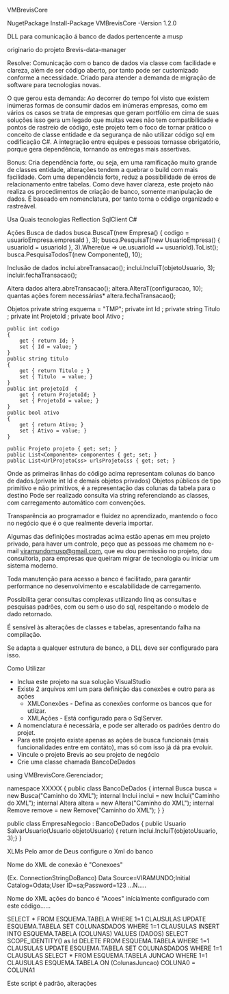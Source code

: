 VMBrevisCore

NugetPackage
Install-Package VMBrevisCore -Version 1.2.0

DLL para comunicação á banco de dados pertencente a musp

originario do projeto Brevis-data-manager

Resolve:
Comunicação com o banco de dados via classe com facilidade e clareza, além de ser código aberto, por tanto pode ser customizado conforme a necessidade.
Criado para atender a demanda de migração de software para tecnologias novas.

O que gerou esta demanda:
Ao decorrer do tempo foi visto que existem inúmeras formas de consumir dados em inúmeras empresas, como em vários os casos se trata de empresas que geram portfólio em cima de suas soluções isso gera um legado que muitas vezes não tem compatibilidade e pontos de rastreio de código, este projeto tem o foco de tornar prático o conceito de classe entidade e da segurança de não utilizar código sql em codificação C#.
A integração entre equipes e pessoas tornasse obrigatório, porque gera dependência, tornando as entregas mais assertivas.

Bonus:
Cria dependência forte, ou seja, em uma ramificação muito grande de classes entidade, alterações tendem a quebrar o build com mais facilidade.
Com uma dependência forte, reduz a possibilidade de erros de relacionamento entre tabelas.
Como deve haver clareza, este projeto não realiza os procedimentos de criação de banco, somente manipulação de dados.
É baseado em nomenclatura, por tanto torna o código organizado e rastreável.

Usa Quais tecnologias
Reflection
SqlClient
C#

Ações
Busca de dados
busca.BuscaT(new Empresa() { codigo = usuarioEmpresa.empresaId }, 3);
busca.PesquisaT(new UsuarioEmpresa() { usuarioId = usuarioId }, 3).Where(ue => ue.usuarioId == usuarioId).ToList();
busca.PesquisaTodosT(new Componente(), 10);

Inclusão de dados
inclui.abreTransacao();
inclui.IncluiT(objetoUsuario, 3);
incluir.fechaTransacao();

Altera dados
altera.abreTransacao();
altera.AlteraT(configuracao, 10);
quantas ações forem necessárias*
altera.fechaTransacao();

Objetos
    private string esquema = "TMP"; 
    private int Id ;
    private string Titulo ;
    private int ProjetoId ;
    private bool Ativo ;

    public int codigo
    {
        get { return Id; }
        set { Id = value; }
    }
    public string titulo
    {
        get { return Titulo ; }
        set { Titulo  = value; }
    }
    public int projetoId  {
        get { return ProjetoId; }
        set { ProjetoId = value; }
    }
    public bool ativo
    {
        get { return Ativo; }
        set { Ativo = value; }
    }
    
    public Projeto projeto { get; set; }
    public List<Componente> componentes { get; set; }
    public List<UrlProjetoCss> urlsProjetoCss { get; set; }
Onde as primeiras linhas do código acima representam colunas do banco de dados.(private int Id e demais objetos privados)
Objetos públicos de tipo primitivo e não primitivos, é a representação das colunas da tabela para o destino
Pode ser realizado consulta via string referenciando as classes, com carregamento automático com convenções.

Transparência ao programador e fluidez no aprendizado, mantendo o foco no negócio que é o que realmente deveria importar.

Algumas das definições mostradas acima estão apenas em meu projeto privado, para haver um controle, peço que as pessoas me chamem no e-mail viramundomusp@gmail.com, que eu dou permissão no projeto, dou consultoria, para empresas que queiram migrar de tecnologia ou iniciar um sistema moderno.

Toda manutenção para acesso a banco é facilitado, para garantir performance no desenvolvimento e escalabilidade de carregamento.

Possibilita gerar consultas complexas utilizando linq as consultas e pesquisas padrões, com ou sem o uso do sql, respeitando o modelo de dado retornado.

É sensível às alterações de classes e tabelas, apresentando falha na compilação.

Se adapta a qualquer estrutura de banco, a DLL deve ser configurado para isso.


Como Utilizar

- Inclua este projeto na sua solução VisualStudio
- Existe 2 arquivos xml um para definição das conexões e outro para as ações 
    - XMLConexões - Defina as conexões conforme os bancos que for utlizar.
    - XMLAções - Está configurado para o SqlServer.
- A nomenclatura é necessária, e pode ser alterado os padrões dentro do projet.
- Para este projeto existe apenas as ações de busca funcionais (mais funcionalidades entre em contáto), mas só com isso já dá pra evoluir.
- Vincule o projeto Brevis ao seu projeto de negócio
- Crie uma classe chamada BancoDeDados

using VMBrevisCore.Gerenciador;

namespace XXXXX
{
    public class BancoDeDados
    {
       internal Busca busca = new Busca("Caminho do XML");
       internal Inclui inclui = new Inclui("Caminho do XML");
       internal Altera altera = new Altera("Caminho do XML");
       internal Remove remove = new Remove("Caminho do XML");
    }
}



 public class EmpresaNegocio : BancoDeDados
{
    public Usuario SalvarUsuario(Usuario objetoUsuario)
    { return inclui.IncluiT<Usuario>(objetoUsuario, 3);}
}
     
XLMs
Pelo amor de Deus configure o Xml do banco

Nome do XML de conexão é "Conexoes"
<?xml version="1.0" encoding="utf-8" ?>
<conexoes>
	<NomeDoBanco1>(Ex. ConnectionStringDoBanco)</NomeDoBanco1>
    <NomeDoBanco2>Data Source=VIRAMUNDO;Initial Catalog=Odata;User ID=sa;Password=123</NomeDoBanco2>
    ...N.....
</conexoes>

Nome do XML ações do banco é "Acoes"
inícialmente configurado com este código......

<?xml version="1.0" encoding="utf-8" ?>
<acoes>
  <Selecao>SELECT * FROM ESQUEMA.TABELA WHERE 1=1 CLAUSULAS</Selecao>
  <Alteracao>UPDATE ESQUEMA.TABELA SET COLUNASDADOS WHERE 1=1 CLAUSULAS</Alteracao>
  <Adicao>INSERT INTO ESQUEMA.TABELA (COLUNAS) VALUES (DADOS) SELECT SCOPE_IDENTITY() as Id</Adicao>
  <RemocaoFisica>DELETE FROM ESQUEMA.TABELA WHERE 1=1 CLAUSULAS</RemocaoFisica>
  <RemocaoLogica>UPDATE ESQUEMA.TABELA SET COLUNASDADOS WHERE 1=1 CLAUSULAS</RemocaoLogica>
  <SelecaoComJuncao>SELECT * FROM ESQUEMA.TABELA JUNCAO WHERE 1=1 CLAUSULAS</SelecaoComJuncao>
  <Juncao>ESQUEMA.TABELA ON (ColunasJuncao)</Juncao>
  <ColunasJuncao>COLUNA0 = COLUNA1</ColunasJuncao>
</acoes>

Este script é padrão, alterações
